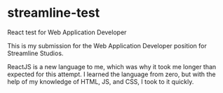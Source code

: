 # streamline-test
React test for Web Application Developer

This is my submission for the Web Application Developer position for Streamline Studios.

ReactJS is a new language to me, which was why it took me longer than expected for this attempt. I learned the language from zero, but with the help of my knowledge of
HTML, JS, and CSS, I took to it quickly.
